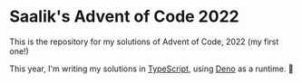 # Saalik's Advent of Code 2022

This is the repository for my solutions of Advent of Code, 2022 (my first one!)

This year, I'm writing my solutions in [TypeScript](https://www.typescriptlang.org/), using [Deno](https://deno.land) as a runtime. 🦕
